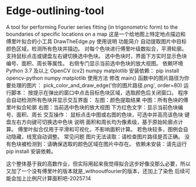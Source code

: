 # Edge-outlining-tool
A tool for performing Fourier series fitting (in trigonometric form) to the boundaries of specific locations on a map
这是一个给地图上特定地点描边和傅里叶拟合的小工具
DrawTheEdge.py 使用说明
功能简介
自动提取图片中目标颜色区域，检测所有色块并描边。
对每个色块进行傅里叶级数拟合，平滑轮廓。
支持鼠标点击或键盘左右键切换选中色块。
选中色块时，界面下方实时显示色块编号、面积、周长等属性。
右侧专门显示当前选中色块的放大视图。
依赖环境
Python 3.7 及以上
OpenCV (cv2)
numpy
matplotlib
安装依赖：
pip install opencv-python numpy matplotlib
使用方法
修改 main() 函数中的图片路径为你要处理的图片：
pick_color_and_draw_edge('你的图片路径.png', order=80)
运行脚本：
按提示在弹出的窗口中点击目标色块区域，选取颜色后关闭窗口。
程序会自动检测所有色块并显示交互界面：
左图：颜色提取结果
中图：所有色块的傅里叶拟合轮廓
右图：当前选中色块的放大视图
下方红色文字：显示当前色块编号、面积、周长
交互操作：
鼠标点击中图或右图的色块，可选中并高亮该色块
键盘左右方向键可切换选中色块
说明
面积和周长均为像素级，基于原始轮廓点计算。
傅里叶拟合仅用于平滑和可视化，不影响面积计算。
若色块较多，图例会自动隐藏，线宽自动调整。
常见问题
图片无法读取：请检查图片路径是否正确。
没有色块被检测到：请确保选取的颜色区域在图片中存在。
依赖未安装：请先运行 pip install 安装依赖。

这个整体基于我的高数作业，但实际用起来我觉得拟合这步好像没那么必要，所以又加了一个没有傅里叶的版本就是_withooutfourier的版本，还加上了染色
后续可能会加上比例尺计算面积吧-20257.14
